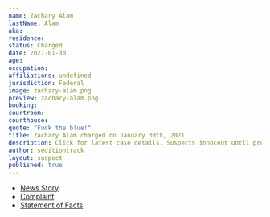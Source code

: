```yaml
---
name: Zachary Alam
lastName: Alam
aka: 
residence: 
status: Charged
date: 2021-01-30
age: 
occupation: 
affiliations: undefined
jurisdiction: Federal
image: zachary-alam.png
preview: zachary-alam.png
booking: 
courtroom: 
courthouse: 
quote: "Fuck the blue!"
title: Zachary Alam charged on January 30th, 2021
description: Click for latest case details. Suspects innocent until proven guilty.
author: seditiontrack
layout: suspect
published: true
---
```

- [News Story](https://www.thedailybeast.com/rioter-charged-for-giving-capitol-cop-a-concussion-feds)
- [Complaint](https://www.justice.gov/opa/page/file/1362956/download)
- [Statement of Facts](https://www.justice.gov/opa/page/file/1362956/download)
